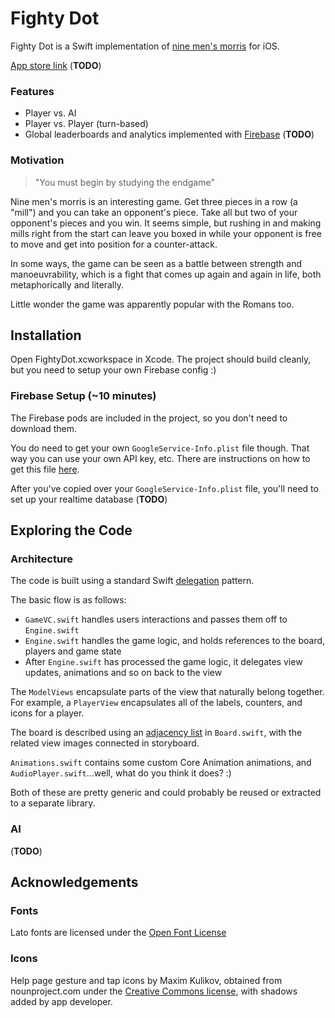 # Fighty Dot
Fighty Dot is a Swift implementation of [nine men's morris](https://en.wikipedia.org/wiki/Nine_Men%27s_Morris) for iOS.

[App store link](#) (**TODO**)

### Features
- Player vs. AI
- Player vs. Player (turn-based)
- Global leaderboards and analytics implemented with [Firebase](https://firebase.google.com/) (**TODO**)

### Motivation
> "You must begin by studying the endgame"

Nine men's morris is an interesting game. Get three pieces in a row (a "mill") and you can take an opponent's piece. Take all but two of your opponent's pieces and you win. It seems simple, but rushing in and making mills right from the start can leave you boxed in while your opponent is free to move and get into position for a counter-attack.

In some ways, the game can be seen as a battle between strength and manoeuvrability, which is a fight that comes up again and again in life, both metaphorically and literally.

Little wonder the game was apparently popular with the Romans too.

## Installation
Open FightyDot.xcworkspace in Xcode. The project should build cleanly, but you need to setup your own Firebase config :) 

### Firebase Setup (~10 minutes)
The Firebase pods are included in the project, so you don't need to download them.

You do need to get your own `GoogleService-Info.plist` file though. That way you can use your own API key, etc.
There are instructions on how to get this file [here](https://firebase.google.com/docs/ios/setup).

After you've copied over your `GoogleService-Info.plist` file, you'll need to set up your realtime database (**TODO**)

## Exploring the Code

### Architecture
The code is built using a standard Swift [delegation](https://developer.apple.com/library/content/documentation/Swift/Conceptual/Swift_Programming_Language/Protocols.html#//apple_ref/doc/uid/TP40014097-CH25-ID276) pattern.

The basic flow is as follows:

- `GameVC.swift` handles users interactions and passes them off to `Engine.swift` 
- `Engine.swift` handles the game logic, and holds references to the board, players and game state
- After `Engine.swift` has processed the game logic, it delegates view updates, animations and so on back to the view

The `ModelViews` encapsulate parts of the view that naturally belong together. For example, a `PlayerView` encapsulates all of the labels, counters, and icons for a player.

The board is described using an [adjacency list](https://en.wikipedia.org/wiki/Adjacency_list) in `Board.swift`, with the related view images connected in storyboard.

`Animations.swift` contains some custom Core Animation animations, and `AudioPlayer.swift`...well, what do you think it does? :)

Both of these are pretty generic and could probably be reused or extracted to a separate library.

### AI 
(**TODO**)

## Acknowledgements
### Fonts
Lato fonts are licensed under the [Open Font License](http://scripts.sil.org/cms/scripts/page.php?site_id=nrsi&id=OFL)

### Icons
Help page gesture and tap icons by Maxim Kulikov, obtained from nounproject.com under the [Creative Commons license](https://creativecommons.org/licenses/by/3.0/us/), with shadows added by app developer. 

